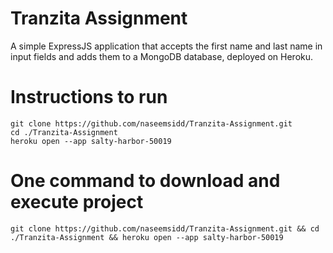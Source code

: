 # Tranzita Assignment

A simple ExpressJS application that accepts the first name and last name in input fields and adds them to a MongoDB database, deployed on Heroku.

# Instructions to run

    git clone https://github.com/naseemsidd/Tranzita-Assignment.git
    cd ./Tranzita-Assignment
    heroku open --app salty-harbor-50019

# One command to download and execute project

    git clone https://github.com/naseemsidd/Tranzita-Assignment.git && cd ./Tranzita-Assignment && heroku open --app salty-harbor-50019

